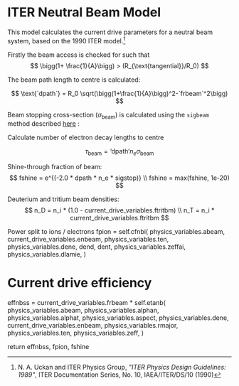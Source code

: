 # ITER Neutral Beam Model

This model calculates the current drive parameters for a neutral beam system, based on the 1990 ITER model.[^1]


Firstly the beam access is checked for such that
$$
\bigg(1+ \frac{1}{A}\bigg) > (R_{\text{tangential}}/R_0)
$$

The beam path length to centre is calculated:

$$
\text{`dpath`} = R_0 \sqrt(\bigg(1+\frac{1}{A}\bigg)^2-`frbeam`^2\bigg)
$$


Beam stopping cross-section ($\sigma_{\text{beam}}$) is calculated using the `sigbeam` method described [here](nbi_overview.md) :


Calculate number of electron decay lengths to centre

$$
\tau_{\text{beam}} = \text{`dpath`} n_e \sigma_{\text{beam}}
$$

Shine-through fraction of beam:
$$
fshine = e^{(-2.0 * dpath * n_e * sigstop)} \\
fshine = max(fshine, 1e-20)
$$

Deuterium and tritium beam densities:
$$
n_D = n_i * (1.0 - current_drive_variables.ftritbm) \\
n_T = n_i * current_drive_variables.ftritbm
$$

Power split to ions / electrons
fpion = self.cfnbi(
    physics_variables.abeam,
    current_drive_variables.enbeam,
    physics_variables.ten,
    physics_variables.dene,
    dend,
    dent,
    physics_variables.zeffai,
    physics_variables.dlamie,
)

# Current drive efficiency
effnbss = current_drive_variables.frbeam * self.etanb(
    physics_variables.abeam,
    physics_variables.alphan,
    physics_variables.alphat,
    physics_variables.aspect,
    physics_variables.dene,
    current_drive_variables.enbeam,
    physics_variables.rmajor,
    physics_variables.ten,
    physics_variables.zeff,
)

return effnbss, fpion, fshine

[^1]: N. A. Uckan and ITER Physics Group, *"ITER Physics Design Guidelines: 1989"*, ITER Documentation Series, No. 10, IAEA/ITER/DS/10 (1990)
